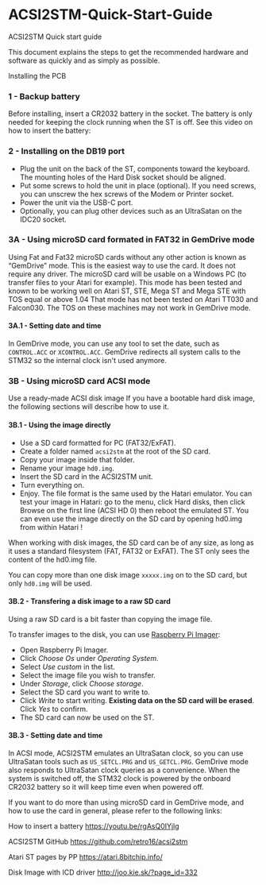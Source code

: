 # ACSI2STM-Quick-Start-Guide
ACSI2STM Quick start guide

This document explains the steps to get the recommended hardware and software as quickly and as simply as possible.
 
Installing the PCB
### 1 - Backup battery
Before installing, insert a CR2032 battery in the socket. The battery is only needed for keeping the clock running when the ST is off.
See this video on how to insert the battery: 
 
### 2 - Installing on the DB19 port
* Plug the unit on the back of the ST, components toward the keyboard.  The mounting holes of the Hard Disk socket should be aligned.
* Put some screws to hold the unit in place (optional).  If you need screws, you can unscrew the hex screws of the Modem or Printer socket.
* Power the unit via the USB-C port.
* Optionally, you can plug other devices such as an UltraSatan on the IDC20  socket.

### 3A - Using microSD card formated in FAT32 in GemDrive mode
Using Fat and Fat32 microSD cards without any other action is known as “GemDrive” mode. This is the easiest way to use the card. It does not require any driver. The microSD card will be usable on a Windows PC (to transfer files to your Atari for example).
This mode has been tested and known to be working well on Atari ST, STE, Mega ST and Mega STE with TOS equal or above 1.04
That mode has not been tested on Atari TT030 and Falcon030. The TOS on these machines may not work in GemDrive mode.
 
#### 3A.1 - Setting date and time
In GemDrive mode, you can use any tool to set the date, such as `CONTROL.ACC` or `XCONTROL.ACC`. GemDrive redirects all system calls to the STM32 so the internal clock isn't used anymore.

### 3B - Using microSD card ACSI mode
Use a ready-made ACSI disk image
If you have a bootable hard disk image, the following sections will describe how to use it.


#### 3B.1 - Using the image directly
* Use a SD card formatted for PC (FAT32/ExFAT).
* Create a folder named `acsi2stm` at the root of the SD card.
* Copy your image inside that folder.
* Rename your image `hd0.img`.
* Insert the SD card in the ACSI2STM unit.
* Turn everything on.
* Enjoy.
The file format is the same used by the Hatari emulator. You can test your image in Hatari: go to the menu, click Hard disks, then click Browse on the first line (ACSI HD 0) then reboot the emulated ST. You can even use the image directly on the SD card by opening hd0.img from within Hatari !

When working with disk images, the SD card can be of any size, as long as it uses a standard filesystem (FAT, FAT32 or ExFAT). The ST only sees the content of the hd0.img file.

You can copy more than one disk image `xxxxx.img` on to the SD card, but only `hd0.img` will be used.

#### 3B.2 - Transfering a disk image to a raw SD card

Using a raw SD card is a bit faster than copying the image file.

To transfer images to the disk, you can use
[Raspberry Pi Imager](https://www.raspberrypi.com/software/):

* Open Raspberry Pi Imager.
* Click *Choose Os* under *Operating System*.
* Select *Use custom* in the list.
* Select the image file you wish to transfer.
* Under *Storage*, click *Choose storage*.
* Select the SD card you want to write to.
* Click *Write* to start writing. **Existing data on the SD card will be erased**. Click *Yes* to confirm.
* The SD card can now be used on the ST.

#### 3B.3 - Setting date and time
In ACSI mode, ACSI2STM emulates an UltraSatan clock, so you can use UltraSatan tools such as `US_SETCL.PRG` and `US_GETCL.PRG`. GemDrive mode also responds to UltraSatan clock queries as a convenience.
When the system is switched off, the STM32 clock is powered by the onboard CR2032 battery so it will keep time even when powered off.


 
If you want to do more than using microSD card in GemDrive mode, and how to use the card in general, please refer to the following links:

How to insert a battery https://youtu.be/rgAsQ0IYjlg

ACSI2STM GitHub https://github.com/retro16/acsi2stm

Atari ST pages by PP https://atari.8bitchip.info/

Disk Image with ICD driver http://joo.kie.sk/?page_id=332

 
